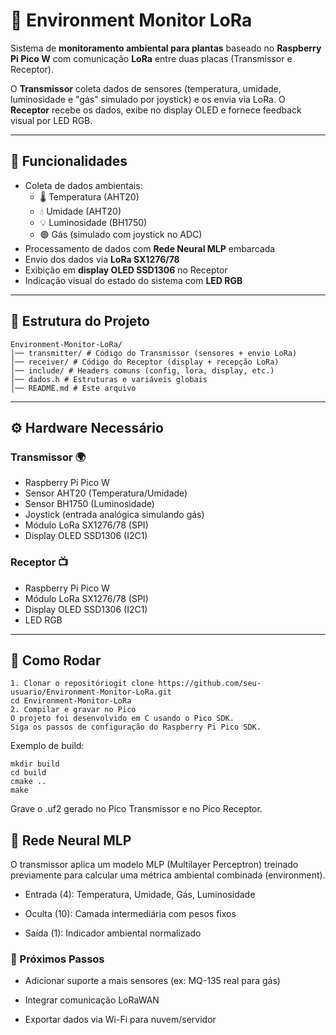 # 🌱 Environment Monitor LoRa

Sistema de **monitoramento ambiental para plantas** baseado no **Raspberry Pi Pico W** com comunicação **LoRa** entre duas placas (Transmissor e Receptor).

O **Transmissor** coleta dados de sensores (temperatura, umidade, luminosidade e "gás" simulado por joystick) e os envia via LoRa.
O **Receptor** recebe os dados, exibe no display OLED e fornece feedback visual por LED RGB.

---

## 📡 Funcionalidades

- Coleta de dados ambientais:
  - 🌡️ Temperatura (AHT20)
  - 💧 Umidade (AHT20)
  - 💡 Luminosidade (BH1750)
  - 🟢 Gás (simulado com joystick no ADC)
- Processamento de dados com **Rede Neural MLP** embarcada
- Envio dos dados via **LoRa SX1276/78**
- Exibição em **display OLED SSD1306** no Receptor
- Indicação visual do estado do sistema com **LED RGB**

---

## 📂 Estrutura do Projeto

```
Environment-Monitor-LoRa/
│── transmitter/ # Código do Transmissor (sensores + envio LoRa)
│── receiver/ # Código do Receptor (display + recepção LoRa)
│── include/ # Headers comuns (config, lora, display, etc.)
│── dados.h # Estruturas e variáveis globais
│── README.md # Este arquivo
```

---

## ⚙️ Hardware Necessário

### Transmissor 🌍

- Raspberry Pi Pico W
- Sensor AHT20 (Temperatura/Umidade)
- Sensor BH1750 (Luminosidade)
- Joystick (entrada analógica simulando gás)
- Módulo LoRa SX1276/78 (SPI)
- Display OLED SSD1306 (I2C1)

### Receptor 📺

- Raspberry Pi Pico W
- Módulo LoRa SX1276/78 (SPI)
- Display OLED SSD1306 (I2C1)
- LED RGB

---

## 🚀 Como Rodar

```
1. Clonar o repositóriogit clone https://github.com/seu-usuario/Environment-Monitor-LoRa.git
cd Environment-Monitor-LoRa
2. Compilar e gravar no Pico
O projeto foi desenvolvido em C usando o Pico SDK.
Siga os passos de configuração do Raspberry Pi Pico SDK.
```

Exemplo de build:

```
mkdir build
cd build
cmake ..
make
```

Grave o .uf2 gerado no Pico Transmissor e no Pico Receptor.

## 🧠 Rede Neural MLP


O transmissor aplica um modelo MLP (Multilayer Perceptron) treinado previamente para calcular uma métrica ambiental combinada (environment).


* Entrada (4): Temperatura, Umidade, Gás, Luminosidade
* Oculta (10): Camada intermediária com pesos fixos

* Saída (1): Indicador ambiental normalizado

### 📌 Próximos Passos

* Adicionar suporte a mais sensores (ex: MQ-135 real para gás)
*  Integrar comunicação LoRaWAN

*  Exportar dados via Wi-Fi para nuvem/servidor
